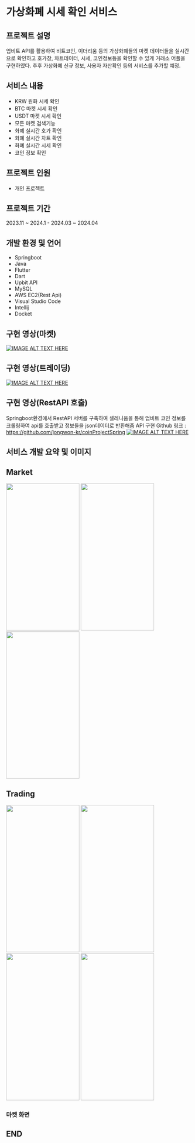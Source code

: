 # 가상화폐 시세 확인 서비스
## 프로젝트 설명
업비트 API를 활용하여 비트코인, 이더리움 등의 가상화폐들의 마켓 데이터들을 실시간으로 확인하고 호가창, 차트데이터, 시세, 코인정보등을 확인할 수 있게 거래소 어플을 구현하였다. 추후 가상화폐 신규 정보, 사용자 자산확인 등의 서비스를 추가할 예정.


## 서비스 내용
- KRW 원화 시세 확인
- BTC 마켓 시세 확인
- USDT 마켓 시세 확인
- 모든 마켓 검색기능
- 화폐 실시간 호가 확인
- 화폐 실시간 차트 확인
- 화폐 실시간 시세 확인
- 코인 정보 확인

## 프로젝트 인원
- 개인 프로젝트

## 프로젝트 기간
2023.11 ~ 2024.1 - 2024.03 ~ 2024.04

## 개발 환경 및 언어
- Springboot
- Java
- Flutter
- Dart
- Upbit API
- MySQL
- AWS EC2(Rest Api)
- Visual Studio Code
- Intellij
- Docket

## 구현 영상(마켓)
[![IMAGE ALT TEXT HERE](https://img.youtube.com/vi/aw1K01BxLdc/0.jpg)](https://www.youtube.com/watch?v=aw1K01BxLdc)

## 구현 영상(트레이딩)
[![IMAGE ALT TEXT HERE](https://img.youtube.com/vi/J9DgC26hk6M/0.jpg)](https://www.youtube.com/watch?v=J9DgC26hk6M)

## 구현 영상(RestAPI 호출)
Springboot환경에서 RestAPI 서버를 구축하여 셀레니움을 통해 업비트 코인 정보를 크롤링하여 api를 호출받고 정보들을 json데이터로 반환해줌
API 구현 Github 링크 : https://github.com/jongwon-kr/coinProjectSpring
[![IMAGE ALT TEXT HERE](https://img.youtube.com/vi/pbG5uMikTBQ/0.jpg)](https://www.youtube.com/watch?v=pbG5uMikTBQ)

## 서비스 개발 요약 및 이미지
## Market
<img src="https://github.com/jongwon-kr/BitProject/assets/76871947/60593c97-c90d-43bf-991c-db1d3df43b6e" width="200" height="400">
<img src="https://github.com/jongwon-kr/BitProject/assets/76871947/fadf09b9-5849-4f3b-ae60-071416083045" width="200" height="400">
<img src="https://github.com/jongwon-kr/BitProject/assets/76871947/5348c453-295f-461b-a6e4-d4eb5b7e63a4" width="200" height="400">

## Trading
<img src="https://github.com/jongwon-kr/BitProject/assets/76871947/bb403436-8742-4be8-8657-a034062859bb" width="200" height="400">
<img src="https://github.com/jongwon-kr/BitProject/assets/76871947/8a759b62-daee-4f75-8c8b-34da6c3d9394" width="200" height="400">
<img src="https://github.com/jongwon-kr/BitProject/assets/76871947/71ff33e0-0003-4e7c-8e9e-f95b2f07778e" width="200" height="400">
<img src="https://github.com/jongwon-kr/BitProject/assets/76871947/e659831b-e898-4e25-8e83-368e174a4758" width="200" height="400">

### 마켓 화면

## END


